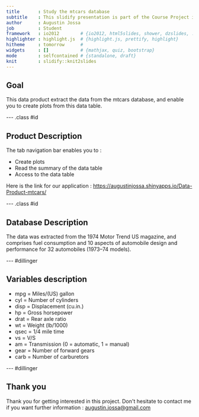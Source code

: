 ```yaml
---
title       : Study the mtcars database
subtitle    : This slidify presentation is part of the Course Project in the Data product Coursera class
author      : Augustin Jossa
job         : Student
framework   : io2012        # {io2012, html5slides, shower, dzslides, ...}
highlighter : highlight.js  # {highlight.js, prettify, highlight}
hitheme     : tomorrow      # 
widgets     : []            # {mathjax, quiz, bootstrap}
mode        : selfcontained # {standalone, draft}
knit        : slidify::knit2slides
---
```


## Goal

This data product extract the data from the mtcars database, and enable you to create plots from this data table.

--- .class #id 

## Product Description

The tab navigation bar enables you to :

- Create plots
- Read the summary of the data table
- Access to the data table

Here is the link for our application : https://augustinjossa.shinyapps.io/Data-Product-mtcars/

--- .class #id 

## Database Description

The data was extracted from the 1974 Motor Trend US magazine, and comprises fuel consumption and 10 aspects of automobile design and performance for 32 automobiles (1973–74 models).

--- #dillinger

## Variables description

- mpg = Miles/(US) gallon 
- cyl = Number of cylinders 
- disp = Displacement (cu.in.) 
- hp = Gross horsepower 
- drat = Rear axle ratio 
- wt = Weight (lb/1000) 
- qsec = 1/4 mile time 
- vs = V/S 
- am = Transmission (0 = automatic, 1 = manual) 
- gear = Number of forward gears 
- carb = Number of carburetors 


--- #dillinger

## Thank you
Thank you for getting interested in this project. 
Don't hesitate to contact me if you want further information : augustin.jossa@gmail.com
